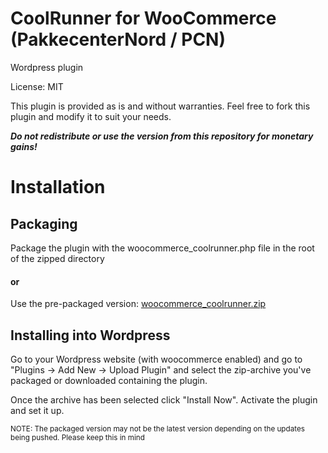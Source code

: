 CoolRunner for WooCommerce (PakkecenterNord / PCN)
==========================
Wordpress plugin

License: MIT

This plugin is provided as is and without warranties.
Feel free to fork this plugin and modify it to suit your needs.

_**Do not redistribute or use the version from this repository for monetary gains!**_

# Installation

## Packaging

Package the plugin with the woocommerce_coolrunner.php file in the root of the zipped directory

#### or

Use the pre-packaged version: [woocommerce_coolrunner.zip](https://github.com/CoolRunner-dk/woocommerce-coolrunner-pcn/raw/master/woocommerce_coolrunner.zip)

## Installing into Wordpress

Go to your Wordpress website (with woocommerce enabled) and go to "Plugins -> Add New -> Upload Plugin" and select the zip-archive you've packaged or downloaded containing the plugin.

Once the archive has been selected click "Install Now". Activate the plugin and set it up.

<small>NOTE: The packaged version may not be the latest version depending on the updates being pushed. Please keep this in mind</small>
